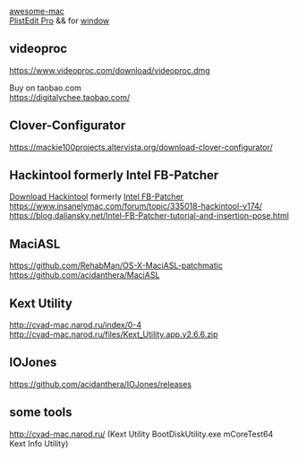 [awesome-mac](https://github.com/jaywcjlove/awesome-mac/blob/master/README-zh.md)  
[PlistEdit Pro](https://www.fatcatsoftware.com/plisteditpro/)   && for [window](https://www.icopybot.com/download.htm)


## videoproc  
https://www.videoproc.com/download/videoproc.dmg  


Buy on taobao.com  
https://digitalychee.taobao.com/  

## Clover-Configurator
https://mackie100projects.altervista.org/download-clover-configurator/  


## Hackintool formerly Intel FB-Patcher
[Download Hackintool](http://headsoft.com.au/download/mac/Hackintool.zip) formerly [Intel FB-Patcher](http://headsoft.com.au/download/mac/FBPatcher.zip)  
https://www.insanelymac.com/forum/topic/335018-hackintool-v174/  
https://blog.daliansky.net/Intel-FB-Patcher-tutorial-and-insertion-pose.html  

## MaciASL  
https://github.com/RehabMan/OS-X-MaciASL-patchmatic
https://github.com/acidanthera/MaciASL  

## Kext Utility
http://cvad-mac.narod.ru/index/0-4  
http://cvad-mac.narod.ru/files/Kext_Utility.app.v2.6.6.zip 


## IOJones  
https://github.com/acidanthera/IOJones/releases  




## some tools  
http://cvad-mac.narod.ru/   (Kext Utility BootDiskUtility.exe  mCoreTest64 Kext Info Utility)

